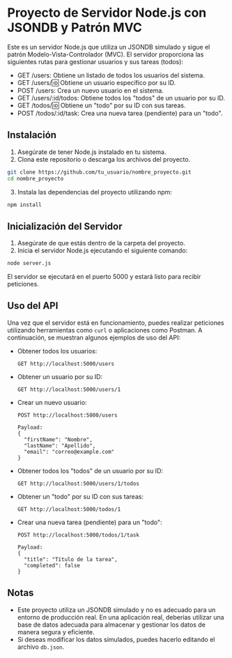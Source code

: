 # Proyecto de Servidor Node.js con JSONDB y Patrón MVC

Este es un servidor Node.js que utiliza un JSONDB simulado y sigue el patrón Modelo-Vista-Controlador (MVC). El servidor proporciona las siguientes rutas para gestionar usuarios y sus tareas (todos):

- GET /users: Obtiene un listado de todos los usuarios del sistema.
- GET /users/:id: Obtiene un usuario específico por su ID.
- POST /users: Crea un nuevo usuario en el sistema.
- GET /users/:id/todos: Obtiene todos los "todos" de un usuario por su ID.
- GET /todos/:id: Obtiene un "todo" por su ID con sus tareas.
- POST /todos/:id/task: Crea una nueva tarea (pendiente) para un "todo".

## Instalación

1. Asegúrate de tener Node.js instalado en tu sistema.
2. Clona este repositorio o descarga los archivos del proyecto.

```bash
git clone https://github.com/tu_usuario/nombre_proyecto.git
cd nombre_proyecto
```

3. Instala las dependencias del proyecto utilizando npm:

```bash
npm install
```

## Inicialización del Servidor

1. Asegúrate de que estás dentro de la carpeta del proyecto.
2. Inicia el servidor Node.js ejecutando el siguiente comando:

```bash
node server.js
```

El servidor se ejecutará en el puerto 5000 y estará listo para recibir peticiones.

## Uso del API

Una vez que el servidor está en funcionamiento, puedes realizar peticiones utilizando herramientas como `curl` o aplicaciones como Postman. A continuación, se muestran algunos ejemplos de uso del API:

- Obtener todos los usuarios:

  ```
  GET http://localhost:5000/users
  ```

- Obtener un usuario por su ID:

  ```
  GET http://localhost:5000/users/1
  ```

- Crear un nuevo usuario:

  ```
  POST http://localhost:5000/users

  Payload:
  {
    "firstName": "Nombre",
    "lastName": "Apellido",
    "email": "correo@example.com"
  }
  ```

- Obtener todos los "todos" de un usuario por su ID:

  ```
  GET http://localhost:5000/users/1/todos
  ```

- Obtener un "todo" por su ID con sus tareas:

  ```
  GET http://localhost:5000/todos/1
  ```

- Crear una nueva tarea (pendiente) para un "todo":

  ```
  POST http://localhost:5000/todos/1/task

  Payload:
  {
    "title": "Título de la tarea",
    "completed": false
  }
  ```

## Notas

- Este proyecto utiliza un JSONDB simulado y no es adecuado para un entorno de producción real. En una aplicación real, deberías utilizar una base de datos adecuada para almacenar y gestionar los datos de manera segura y eficiente.
- Si deseas modificar los datos simulados, puedes hacerlo editando el archivo `db.json`.

